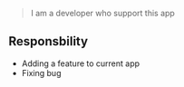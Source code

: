 > I am a developer who support this app

## Responsbility
- Adding a feature to current app
- Fixing bug
